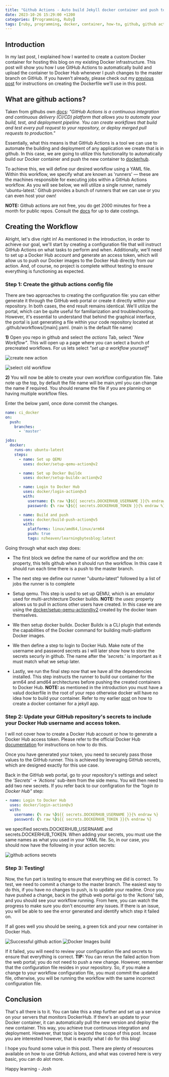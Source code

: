 ```yaml
---
title: "Github Actions - Auto build Jekyll docker container and push to Docker Hub"
date: 2023-10-26 15:29:00 +1200
categories: [Programming, Ruby]
tags: [ruby, programming, docker, container, how-to, github, github actions,ci/cd]     # TAG names should always be lowercase
---
```

## Introduction

In my last post, I explained how I wanted to create a custom Docker container for hosting this blog on my existing Docker infrastructure. This post will show you how I use GitHub Actions to automatically build and upload the container to Docker Hub whenever I push changes to the master branch on GitHub. If you haven't already, please check out my [previous post](/posts/Dockerizing-Jekyll-app/) for instructions on creating the Dockerfile we'll use in this post.

## What are github actions?

Taken from githubs own [docs](https://docs.github.com/en/actions/learn-github-actions/understanding-github-actions): *"GitHub Actions is a continuous integration and continuous delivery (CI/CD) platform that allows you to automate your build, test, and deployment pipeline. You can create workflows that build and test every pull request to your repository, or deploy merged pull requests to production."*

Essentially, what this means is that GitHub Actions is a tool we can use to automate the building and deployment of any application we create that is in github. In this case, we are going to utilize this functionality to automatically build our Docker container and push the new container to [dockerhub](https://hub.docker.com/).

To achieve this, we will define our desired workflow using a YAML file. Within this workflow, we specify what are known as 'runners' — these are the machines responsible for executing jobs within a GitHub Actions workflow. As you will see below, we will utilize a single runner, namely 'ubuntu-latest.' Github provides a bunch of runners that we can use or you can even host your own!

**NOTE:** Github actions are not free, you do get 2000 minutes for free a month for public repos. Consult the [docs](https://docs.github.com/en/billing/managing-billing-for-github-actions/about-billing-for-github-actions) for up to date costings.

## Creating the Workflow

Alright, let's dive right in! As mentioned in the introduction, in order to achieve our goal, we'll start by creating a configuration file that will instruct GitHub Actions on what tasks to perform and when. Additionally, we'll need to set up a Docker Hub account and generate an access token, which will allow us to  push our Docker images to the Docker Hub directly from our action. And, of course, no project is complete without testing to ensure everything is functioning as expected.

### Step 1: Create the github actions config file

There are two approaches to creating the configuration file: you can either generate it through the GitHub web portal or create it directly within your repository. In both cases, the end result remains identical. We'll utilize the portal, which can be quite useful for familiarization and troubleshooting. However, it's essential to understand that behind the graphical interface, the portal is just generating a file within your code repository located at .github/workflows/[main].yaml. (main is the default file name)

**1)** Open you repo in github and select the *actions* Tab, select *"New Workflow"*. This will open up a page where you can select a bunch of precreated workflows. For us lets select *"set up a workflow yourself"*

![create new action](/assets/images/2023/github_actions_new_Action.png)

![select old workflow](/assets/images/2023/github_actions_select_new_workflow.png)

**2)** You will now be able to create your own workflow configuration file. Take note up the top, by default the file name will be main.yml you can change the name if required. You should rename the file if you are planning on having muitiple workflow files.

Enter the below yaml, once done commit the changes.

```yaml
name: ci_docker
on:
  push:
    branches:
      - 'master'

jobs:
  docker:
    runs-on: ubuntu-latest
    steps:
      - name: Set up QEMU
        uses: docker/setup-qemu-action@v2

      - name: Set up Docker Buildx
        uses: docker/setup-buildx-action@v2

      - name: Login to Docker Hub
        uses: docker/login-action@v3
        with:
          username: {% raw %}${{ secrets.DOCKERHUB_USERNAME }}{% endraw %}
          password: {% raw %}${{ secrets.DOCKERHUB_TOKEN }}{% endraw %}

      - name: Build and push
        uses: docker/build-push-action@v5
        with:
          platforms: linux/amd64,linux/arm64
          push: true
          tags: nzheaven/learningbytesblog:latest
```
Going through what each step does:

- The first block we define the name of our workflow and the *on:* property, this tells github when it should run the workflow. In this case it should run each time there is a push to the master branch.

- The next step we define our runner "ubuntu-latest" followed by a list of jobs the runner is to complete

- Setup qemu. This step is used to set up QEMU, which is an emulator used for multi-architecture Docker builds. **NOTE:** the *uses:* property allows us to pull in  actions other users have created. In this case we are using the [docker/setup-qemu-action@v2](https://github.com/docker/setup-qemu-action) created by the docker team themselves.

- We then setup docker buildx. Docker Buildx is a CLI plugin that extends the capabilities of the Docker command for building multi-platform Docker images.

- We then define a step to login to Docker Hub. Make note of the username and password secrets as I will later show how to store the secrets securly in github. The name after the *'secrets.'* is important as it must match what we setup later.

- Lastly, we run the final step now that we have all the dependencies installed. This step instructs the runner to build our container for the arm64 and amd64 architectures before pushing the created containers to Docker Hub. **NOTE:** as mentioned in the introduction you must have a valud dockerfile in the root of your repo otherwise docker will have no idea how to build your container. Refer to my earlier [post](/posts/Dockerizing-Jekyll-app/) on how to create a docker container for a jekyll app. 

### Step 2: Update your GitHub repository's secrets to include your Docker Hub username and access token.

I will not cover how to create a Docker Hub account or how to generate a Docker Hub access token. Please refer to the official Docker Hub [documentation](https://docs.docker.com/security/for-developers/access-tokens/) for instructions on how to do this.

Once you have generated your token, you need to securely pass those values to the GitHub runner. This is achieved by leveraging GitHub secrets, which are designed exactly for this use case.

Back in the GitHub web portal, go to your repository's settings and select the *'Secrets'* -> *'Actions'* sub-item from the side menu. You will then need to add two new secrets. If you refer back to our configration for the *"login to Docker Hub"* step:

```yaml
- name: Login to Docker Hub
  uses: docker/login-action@v3
  with:
    username: {% raw %}${{ secrets.DOCKERHUB_USERNAME }}{% endraw %}
    password: {% raw %}${{ secrets.DOCKERHUB_TOKEN }}{% endraw %}
```

we specified secrets.DOCKERHUB_USERNAME and secrets.DOCKERHUB_TOKEN. When adding your secrets, you must use the same names as what you used in your YAML file. So, in our case, you should now have the following in your action secrets:

![github actions secrets](/assets/images/2023/github_actions_secrets.png)

### Step 3: Testing!

Now, the fun part is testing to ensure that everything we did is correct. To test, we need to commit a change to the master branch. The easiest way to do this, if you have no changes to push, is to update your readme. Once you have pushed a change, back in the github web portal go to the 'Actions' tab, and you should see your workflow running. From here, you can watch the progress to make sure you don't encounter any issues. If there is an issue, you will be able to see the error generated and identify which step it failed on.

If all goes well you should be seeing, a green tick and your new container in Docker Hub.

![Successful github action](/assets/images/2023/github_actions_successful.png)
![Docker Images build](/assets/images/2023/github_action_docker_images_build.png)

If it failed, you will need to review your configuration file and secrets to ensure that everything is correct. **TIP:** You can rerun the failed action from the web portal; you do not need to push a new change. However, remember that the configuration file resides in your repository. So, if you make a change to your workflow configuration file, you must commit the updated file, otherwise, you will be running the workflow with the same incorrect configuration file.

## Conclusion
That's all there is to it. You can take this a step further and set up a service on your servers that monitors DockerHub. If there's an update to your Docker container, it can automatically pull the new version and deploy the new container. This way, you achieve true continuous integration and deployment. However, that topic is beyond the scope of this post. Incase you are interested however, that is exactly what I do for this blog!

I hope you found some value in this post. There are plenty of resources available on how to use GitHub Actions, and what was covered here is very basic, you can do alot more.  

Happy learning - Josh
